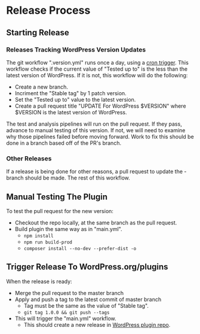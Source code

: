 # Release Process

## Starting Release

### Releases Tracking WordPress Version Updates

The git workflow ".version.yml" runs once a day, using a [cron trigger](https://docs.github.com/en/actions/learn-github-actions/events-that-trigger-workflows#schedule). This workflow checks if the current value of "Tested up to" is the less than the latest version of WordPress. If it is not, this workflow will do the following:

- Create a new branch.
- Incriment the "Stable tag" by 1 patch version.
- Set the "Tested up to" value to the latest version.
- Create a pull request title "UPDATE For WordPress $VERSION" where $VERSION is the latest version of WordPress.

The test and analysis pipelines will run on the pull request. If they pass, advance to manual testing of this version. If not, we will need to examine why those pipelines failed before moving forward. Work to fix this should be done in a branch based off of the PR's branch.

### Other Releases

If a release is being done for other reasons, a pull request to update the - branch should be made. The rest of this workflow.

## Manual Testing The Plugin

To test the pull request for the new version:

- Checkout the repo locally, at the same branch as the pull request.
- Build plugin the same way as in "main.yml".
    - `npm install`
    - `npm run build-prod`
    - `composer install --no-dev --prefer-dist -o`

## Trigger Release To WordPress.org/plugins

When the release is ready:

- Merge the pull request to the master branch
- Apply and push a tag to the latest commit of master branch
    - Tag must be the same as the value of "Stable tag".
    - `git tag 1.0.0 && git push --tags`
- This will trigger the "main.yml" workflow.
    - This should create a new release in [WordPress plugin repo](https://wordpress.org/plugins/xcloner-backup-and-restore/).
